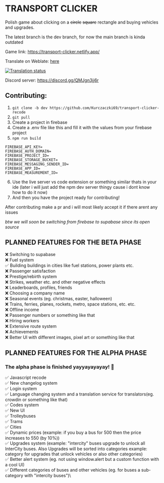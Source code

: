 # TRANSPORT CLICKER

Polish game about clicking on a ~~circle~~ ~~square~~ rectangle and buying vehicles and upgrades.

The latest branch is the dev branch, for now the main branch is kinda outdated

Game link: https://transport-clicker.netlify.app/

Translate on Weblate: [here](https://hosted.weblate.org/projects/transport-clicker/)

[![Translation status](https://hosted.weblate.org/widget/transport-clicker/287x66-black.png)](https://hosted.weblate.org/engage/transport-clicker/)

Discord server: https://discord.gg/QMJgn3jj6r

## Contributing: 
1. `git clone -b dev https://github.com/Kurczaczki69/transport-clicker-recode`
2. `git pull`
4. Create a project in firebase
5. Create a .env file like this and fill it with the values from your firebase project
6. `npm run build`
```
FIREBASE_API_KEY=
FIREBASE_AUTH_DOMAIN=
FIREBASE_PROJECT_ID=
FIREBASE_STORAGE_BUCKET=
FIREBASE_MESSAGING_SENDER_ID=
FIREBASE_APP_ID=
FIREBASE_MEASUREMENT_ID=
```
6. Use the live server vs code extension or something similar thats in your ide (later i will just add the npm dev server thingy cause i dont know how to do it now)
7. And then you have the project ready for contributing!

After contributing make a pr and i will most likely accept it if there arent any issues

_btw we will soon be switching from firebase to supabase since its open source_

## PLANNED FEATURES FOR THE BETA PHASE

❌ Switching to supabase\
❌ Fuel system\
✅ Building buildings in cities like fuel stations, power plants etc.\
❌ Passenger satisfaction\
❌ Prestige/rebirth system\
❌ Strikes, weather etc. and other negative effects\
❌ Leaderboards, profiles, friends\
❌ Choosing a company name\
❌ Seasonal events (eg. christmas, easter, halloween)\
❌ Trains, ferries, planes, rockets, metro, space stations, etc. etc.\
❌ Offline income\
❌ Passenger numbers or something like that\
❌ Hiring workers\
❌ Extensive route system\
❌ Achievements\
❌ Better UI with different images, pixel art or something like that 

## PLANNED FEATURES FOR THE ALPHA PHASE
### The alpha phase is finished yayyayayayay! 🎉

✅ Javascript recode\
✅ New changelog system\
✅ Login system\
✅ Language changing system and a translation service for translators(eg. crowdin or something like that)\
✅ Codes system\
✅ New UI\
✅ Trolleybuses\
✅ Trams\
✅ Cities\
✅ Dynamic prices (example: if you buy a bus for 500 then the price increases to 550 (by 10%))\
✅ Upgrades system (example: "intercity" buses upgrade to unlock all InterCity buses. Also Upgrades will be sorted into categories example: category for upgrades that unlock vehicles or also other categories)\
✅ Better alert system (eg. not using window.alert but a custom function with a cool UI)\
✅ Different categories of buses and other vehicles (eg. for buses a sub-category with "intercity buses")\
